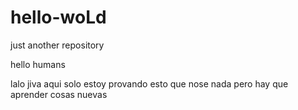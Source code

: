 # hello-woLd
just another  repository

hello humans

lalo jiva aqui solo estoy provando esto que nose nada pero hay que aprender cosas nuevas
